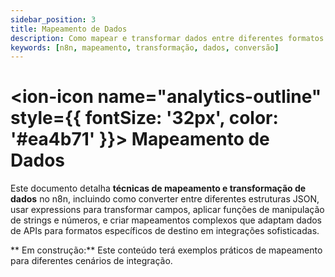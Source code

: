 ```yaml
---
sidebar_position: 3
title: Mapeamento de Dados
description: Como mapear e transformar dados entre diferentes formatos no n8n
keywords: [n8n, mapeamento, transformação, dados, conversão]
---
```


# <ion-icon name="analytics-outline" style={{ fontSize: '32px', color: '#ea4b71' }}></ion-icon> Mapeamento de Dados

Este documento detalha **técnicas de mapeamento e transformação de dados** no n8n, incluindo como converter entre diferentes estruturas JSON, usar expressions para transformar campos, aplicar funções de manipulação de strings e números, e criar mapeamentos complexos que adaptam dados de APIs para formatos específicos de destino em integrações sofisticadas.

** Em construção:** Este conteúdo terá exemplos práticos de mapeamento para diferentes cenários de integração.
